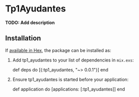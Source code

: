 # Tp1Ayudantes

**TODO: Add description**

## Installation

If [available in Hex](https://hex.pm/docs/publish), the package can be installed as:

  1. Add tp1_ayudantes to your list of dependencies in `mix.exs`:

        def deps do
          [{:tp1_ayudantes, "~> 0.0.1"}]
        end

  2. Ensure tp1_ayudantes is started before your application:

        def application do
          [applications: [:tp1_ayudantes]]
        end
